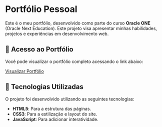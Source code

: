 # Portfólio Pessoal

Este é o meu portfólio, desenvolvido como parte do curso **Oracle ONE** (Oracle Next Education). Este projeto visa apresentar minhas habilidades, projetos e experiências em desenvolvimento web.

## 🔗 Acesso ao Portfólio

Você pode visualizar o portfólio completo acessando o link abaixo:

[Visualizar Portfólio](#) <!-- Coloque o link do seu portfólio aqui -->

## 🚀 Tecnologias Utilizadas

O projeto foi desenvolvido utilizando as seguintes tecnologias:

- **HTML5**: Para a estrutura das páginas.
- **CSS3**: Para a estilização e layout do site.
- **JavaScript**: Para adicionar interatividade.
